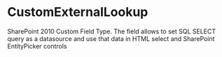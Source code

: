 CustomExternalLookup
====================

SharePoint 2010 Custom Field Type. The field allows to set SQL SELECT query as a datasource and use that data in HTML select and SharePoint EntityPicker controls
